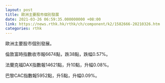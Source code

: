 ```yaml
---
layout: post
title: 歐洲主要股市個別發展
date: 2021-03-26 06:59:35.000000000 +08:00
link: https://news.rthk.hk/rthk/ch/component/k2/1582666-20210326.htm
categories: rthk
---
```


歐洲主要股市個別發展。

倫敦富時指數收市報6674點，跌38點，跌幅0.57%。

法蘭克福DAX指數報14621點，升10點，升幅0.08%。

巴黎CAC指數報5952點，升5點，升幅0.09%。
